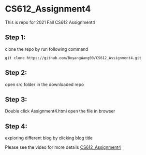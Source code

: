 # CS612_Assignment4
This is repo for 2021 Fall CS612 Assignment4
        
## Step 1:
clone the repo by run following command 
```
git clone https://github.com/BoyangWang00/CS612_Assignment4.git
```
## Step 2:
open src folder in the downloaded repo

## Step 3:
Double click Assignment4.html open the file in browser

## Step 4:
exploring different blog by clicking blog title

Please see the video for more details [CS612_Assignment4](https://drive.google.com/file/d/1bLS6-uCbsPvo_IohKf4hplD8J_vF6qkI/view?usp=sharing)
